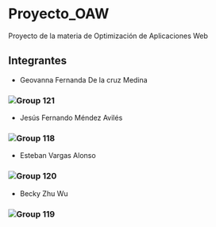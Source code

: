 # Proyecto_OAW
Proyecto de la materia de Optimización de Aplicaciones Web

## Integrantes
- Geovanna Fernanda De la cruz Medina
### ![Group 121](https://github.com/Geovanna-med/Proyecto_OAW/assets/73037185/76ea7dce-82d5-4456-bbe1-e433a1e9f0ac)
- Jesús Fernando Méndez Avilés
### ![Group 118](https://github.com/Geovanna-med/Proyecto_OAW/assets/73037185/3b3047e8-0bcb-4372-a92b-347fbcd50f9b)
- Esteban Vargas Alonso
### ![Group 120](https://github.com/Geovanna-med/Proyecto_OAW/assets/73037185/cb185107-3708-4898-9faf-1c95468b3383)
- Becky Zhu Wu
###  ![Group 119](https://github.com/Geovanna-med/Proyecto_OAW/assets/73037185/d20ff051-dddb-49f6-b904-58db6428cd8b)

